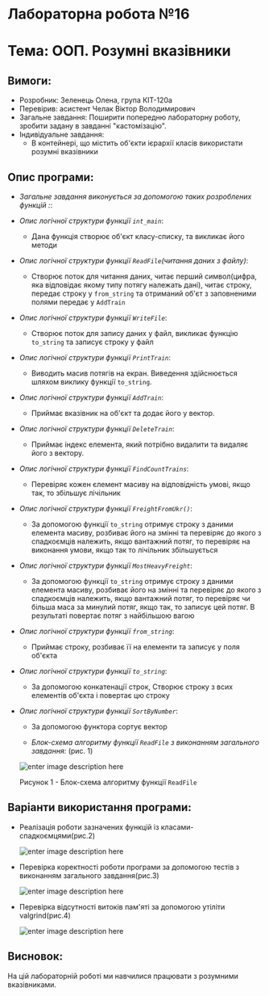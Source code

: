 # Лабораторна робота №16
# Тема: ООП. Розумні вказівники
## Вимоги:
-   Розробник: Зеленець Олена, група КІТ-120а
-   Перевірив: асистент Челак Віктор Володимирович
-   Загальне завдання: Поширити попередню лабораторну роботу, зробити задану в завданні "кастомізацію".
- Індивідуальне завдання: 
   - В контейнері, що містить об'єкти ієрархії класів використати розумні вказівники


 ## Опис програми:

- *Загальне завдання виконується за допомогою таких розроблених функцій :*:  

    
 - *Опис логічної структури функції `int_main`*: 
  
    - Дана функція створює об'єкт класу-списку, та викликає його методи

 - *Опис логічної структури функції `ReadFile`(читання даних з файлу)*: 
  
    - Створює поток для читання даних, читає перший символ(цифра, яка відповідає якому типу потягу належать дані), читає строку, передає строку у `from_string` та отриманий об'єт з заповненими полями передає у `AddTrain`

 - *Опис логічної структури функції `WriteFile`*: 
  
    - Створює поток для запису даних у файл, викликає функцію `to_string` та записує строку у файл
    
- *Опис логічної структури функції `PrintTrain`*: 
  
    - Виводить масив потягів на екран. Виведення здійснюється шляхом виклику функції `to_string`.

- *Опис логічної структури функції `AddTrain`*: 
  
    - Приймає вказівник на об'єкт та додає його у вектор.

- *Опис логічної структури функції `DeleteTrain`*: 
  
    - Приймає індекс елемента, який потрібно видалити та видаляє його з вектору.

- *Опис логічної структури функції `FindCountTrains`*: 
  
    - Перевіряє кожен єлемент масиву на відповідність умові, якщо так, то збільшує лічільник

- *Опис логічної структури функції `FreightFromUkr()`*: 
  
    - За допомогою функції `to_string` отримує строку з даними елемента масиву, розбиває його на змінні та 
    перевіряє до якого з спадкоємців належить, якщо вантажний потяг, то перевіряє на виконання умови, якщо так то лічільник збільшується

- *Опис логічної структури функції `MostHeavyFreight`*: 
  
    - За допомогою функції `to_string` отримує строку з даними елемента масиву, розбиває його на змінні та 
    перевіряє до якого з спадкоємців належить, якщо вантажний потяг, то перевіряє чи більша маса за минулий потяг, якщо так, то записує цей потяг. 
    В результаті повертає потяг з найбільшою вагою

- *Опис логічної структури функції `from_string`*: 
  
    - Приймає строку, розбиває її на елементи та записує у поля об'єкта

- *Опис логічної структури функції `to_string`*: 
  
    - За допомогою конкатенації строк, Створює строку з всих елементів об'єкта і повертає цю строку
    
- *Опис логічної структури функції `SortByNumber`*: 
  
    - За допомогою функтора сортує вектор
    
   - *Блок-схема алгоритму функції `ReadFile` з виконанням загального завдання:* (рис. 1)

   ![enter image description here](drawings/lab32.png)
   
    Рисунок 1 - Блок-схема алгоритму функції `ReadFile`
## Варіанти використання програми:
- Реалізація роботи зазначених функцій із класами-спадкоємцями(рис.2)
    
    ![enter image description here](drawings/2.png)

- Перевірка коректності роботи програми за допомогою тестів з виконанням загального завдання(рис.3)
    
    ![enter image description here](drawings/3.png)

- Перевірка відсутності витоків пам'яті за допомогою утіліти valgrind(рис.4)
    
    ![enter image description here](drawings/valgrind.png)    
    
## Висновок:
На цій лабораторній роботі ми навчилися працювати з розумними вказівниками.






